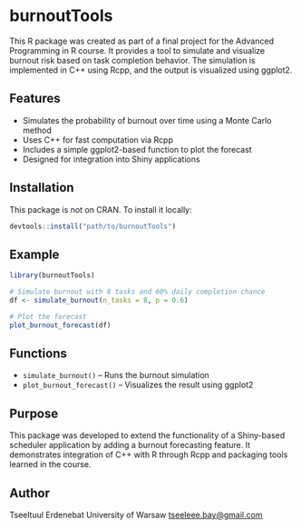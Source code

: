 # burnoutTools

This R package was created as part of a final project for the Advanced Programming in R course. It provides a tool to simulate and visualize burnout risk based on task completion behavior. The simulation is implemented in C++ using Rcpp, and the output is visualized using ggplot2.

## Features

* Simulates the probability of burnout over time using a Monte Carlo method
* Uses C++ for fast computation via Rcpp
* Includes a simple ggplot2-based function to plot the forecast
* Designed for integration into Shiny applications

## Installation

This package is not on CRAN. To install it locally:

```r
devtools::install("path/to/burnoutTools")
```

## Example

```r
library(burnoutTools)

# Simulate burnout with 8 tasks and 60% daily completion chance
df <- simulate_burnout(n_tasks = 8, p = 0.6)

# Plot the forecast
plot_burnout_forecast(df)
```

## Functions

* `simulate_burnout()` – Runs the burnout simulation
* `plot_burnout_forecast()` – Visualizes the result using ggplot2

## Purpose

This package was developed to extend the functionality of a Shiny-based scheduler application by adding a burnout forecasting feature. It demonstrates integration of C++ with R through Rcpp and packaging tools learned in the course.

## Author

Tseeltuul Erdenebat
University of Warsaw
[tseeleee.bay@gmail.com](mailto:tseeleee.bay@gmail.com)
